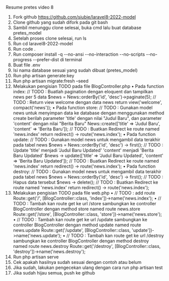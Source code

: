 Resume pretes video 8

1.	Fork github https://github.com/siubie/laravel8-2022-model
2.	Clone github yang sudah difork pada git bash
3.	Sambil menunggu clone selesai, buka cmd lalu buat database pretes_model 
4.	Setelah proses clone selesai, run ls
5.	Run cd laravel8-2022-model
6.	Run code .
7.	Run composer install -q --no-ansi --no-interaction --no-scripts --no-progress --prefer-dist di terminal
8.	Buat file .env
9.	Isi nama database sesuai yang sudah dibuat (pretes_model)
10.	Run php artisan generate:key
11.	Run php artisan migrate:fresh –seed
12.	Melakukan pengisian TODO pada file BlogController.php
    •	Pada function index:
        // TODO : Buatlah pagination dengan eloquent dan tampilkan news per 5 data
        $news = News::orderBy('id', 'desc')->paginate(5);
        // TODO : Return view welcome dengan data news
        return view('welcome', compact('news'));
    •	Pada function store:
        // TODO : Gunakan model news untuk menyimpan data ke database dengan menggunakan method create berilah parameter 'title' dengan nilai "Judul Baru", dan parameter 'content' dengan nilai "Berita Baru"
        News::create(['title' => 'Judul Baru',
                    'content' => 'Berita Baru']);
        // TODO : Buatkan Redirect ke route named 'news.index'
        return redirect() -> route('news.index');
    •	Pada function update:
        // TODO : Gunakan model news untuk mengambil data terakhir pada tabel news
        $news = News::orderBy('id', 'desc') -> first();
        // TODO : Update 'title' menjadi 'Judul Baru Updated' 'content' menjadi 'Berita Baru Updated'
        $news -> update(['title' => 'Judul Baru Updated',
                        'content' => 'Berita Baru Updated']);
        // TODO : Buatkan Redirect ke route named 'news.index'
        return redirect() -> route('news.index');
    •	Pada function destroy:
        // TODO : Gunakan model news untuk mengambil data terakhir pada tabel news
        $news = News::orderBy('id', 'desc') -> first();
        // TODO : Hapus data tersebut
        $news -> delete();
        // TODO : Buatkan Redirect ke route named 'news.index'
        return redirect() -> route('news.index');
13.	Melakukan pengisian TODO pada file web.php
    •	// TODO : add route
        Route::get('/', [BlogController::class, 'index'])->name('news.index');
    •	// TODO : Tambah kan route get ke url /store sambungkan ke controller BlogController dengan method store named route news.store
        Route::get('/store', [BlogController::class, 'store'])->name('news.store');
    •	// TODO : Tambah kan route get ke url /update sambungkan ke controller BlogController dengan method update named route news.update
        Route::get('/update', [BlogController::class, 'update'])->name('news.update');
    •	// TODO : Tambah kan route get ke url /destroy sambungkan ke controller BlogController dengan method destroy named route news.destroy
        Route::get('/destroy', [BlogController::class, 'destroy'])->name('news.destroy');
14.	Run php artisan serve
15.	Cek apakah hasilnya sudah sesuai dengan contoh atau belum
16.	Jika sudah, lakukan pengecekan ulang dengan cara run php artisan test
17.	Jika sudah hijau semua, push ke github
